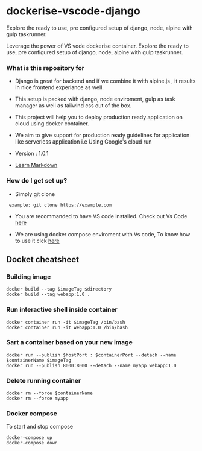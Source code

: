 # dockerise-vscode-django
Explore the ready to use, pre configured setup of django, node, alpine with gulp taskrunner. 

Leverage the power of VS vode dockerise container. Explore the ready to use, pre configured setup of django, node, alpine with gulp taskrunner. 

### What is this repository for ###

* Django is great for backend and if we combine it with alpine.js , it results in nice frontend experiance as well.

* This setup is packed with django, node enviroment, gulp as task manager as well as tailwind css out of the box.

* This project will help you to deploy production ready application on cloud using docker container.

* We aim to give support for production ready guidelines for application like serverless application i.e Using Google's cloud run

* Version : 1.0.1
* [Learn Markdown](https://bitbucket.org/tutorials/markdowndemo)

### How do I get set up? ###

* Simply git clone

```
 example: git clone https://example.com
```

* You are recommanded to have VS code installed. Check out Vs Code [here](https://code.visualstudio.com/)

* We are using docker compose enviroment with Vs code, To know how to use it clck [here](https://code.visualstudio.com/docs/remote/containers#_using-docker-compose)


## Docket cheatsheet

### Building image   

```
docker build --tag $imageTag $directory
docker build --tag webapp:1.0 .
```

### Run interactive shell inside container

```
docker container run -it $imageTag /bin/bash
docker container run -it webapp:1.0 /bin/bash
```

### Sart a container based on your new image

```
docker run --publish $hostPort : $containerPort --detach --name $containerName $imageTag
docker run --publish 8000:8000 --detach --name myapp webapp:1.0

```

### Delete running container

```
docker rm --force $containerName
docker rm --force myapp
```

### Docker compose

To start and stop compose

```
docker-compose up
docker-compose down
```

